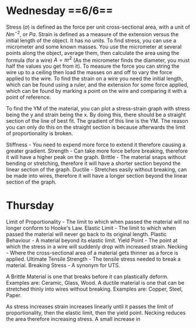 # Wednesday ==6/6==
Stress ($\sigma$) is defined as the force per unit cross-sectional area, with a unit of $Nm^{-2}$, or $Pa$. Strain is defined as a measure of the extension versus the initial length of the object. It has no units. To find stress, you can use a micrometer and some known masses. You use the micrometer at several points along the object, average them, then calculate the area using the formula (for a wire) $A=\pi r^2$ (As the micrometer finds the diameter, you must half the values you get from it). To measure the force you can string the wire up to a ceiling then load the masses on and off to vary the force applied to the wire. To find the strain on a wire you need the initial length, which can be found using a ruler, and the extension for some force applied, which can be found by marking a point on the wire and comparing it with a point of reference.

To find the YM of the material, you can plot a stress-strain graph with stress being the y and strain being the x. By doing this, there should be a straight section of the line of best fit. The gradient of this line is the YM. The reason you can only do this on the straight section is because afterwards the limit of proportionality is broken.

Stiffness - You need to expend more force to extend it therefore causing a greater gradient.
Strength - Can take more force before breaking, therefore it will have a higher peak on the graph.
Brittle - The material snaps without bending or stretching, therefore it will have a shorter section beyond the linear section of the graph.
Ductile - Stretches easily without breaking, can be made into wires, therefore it will have a longer section beyond the linear section of the graph.

# Thursday
 Limit of Proportionality - The limit to which when passed the material will no longer conform to Hooke's Law.
 Elastic Limit - The limit to which when passed the material will never go back to its original length.
 Plastic Behaviour - A material beyond its elastic limit.
 Yield Point - The point at which the stress in a wire will suddenly drop with increased strain.
 Necking - Where the cross-sectional area of a material gets thinner as a force is applied.
Ultimate Tensile Strength - The tensile stress needed to break a material.
Breaking Stress - A synonym for UTS.

A Brittle Material is one that breaks before it can plastically deform.
Examples are: Ceramic, Glass, Wood.
A ductile material is one that can be stretched thinly into wires without breaking.
Examples are: Copper, Steel, Paper.

As stress increases strain increases linearly until it passes the limit of proportionality, then the elastic limit, then the yield point. Necking reduces the area therefore increasing stress. A small increase in 
